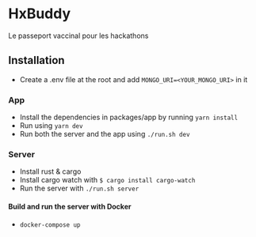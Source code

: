 # HxBuddy

Le passeport vaccinal pour les hackathons

## Installation

- Create a .env file at the root and add `MONGO_URI=<YOUR_MONGO_URI>` in it

### App

- Install the dependencies in packages/app by running `yarn install`
- Run using `yarn dev`
- Run both the server and the app using `./run.sh dev`

### Server

- Install rust & cargo
- Install cargo watch with `$ cargo install cargo-watch`
- Run the server with `./run.sh server`

#### Build and run the server with Docker

- `docker-compose up`
